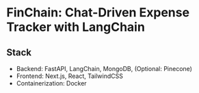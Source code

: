 # FinChain: Chat-Driven Expense Tracker with LangChain

## Stack
- Backend: FastAPI, LangChain, MongoDB, (Optional: Pinecone)
- Frontend: Next.js, React, TailwindCSS
- Containerization: Docker
